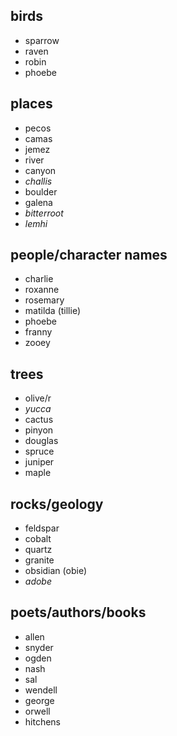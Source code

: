 birds
----------
 * sparrow
 * raven
 * robin
 * phoebe

places
-----------
 * pecos
 * camas
 * jemez
 * river
 * canyon
 * *challis*
 * boulder
 * galena
 * *bitterroot*
 * *lemhi*

people/character names
------------
 * charlie
 * roxanne
 * rosemary
 * matilda (tillie)
 * phoebe
 * franny
 * zooey

trees
----------
 * olive/r
 * *yucca*
 * cactus
 * pinyon
 * douglas
 * spruce
 * juniper
 * maple
 
rocks/geology
-------------
 * feldspar
 * cobalt
 * quartz
 * granite
 * obsidian (obie)
 * *adobe*

poets/authors/books
-------------------
 * allen
 * snyder
 * ogden
 * nash
 * sal
 * wendell
 * george
 * orwell
 * hitchens
